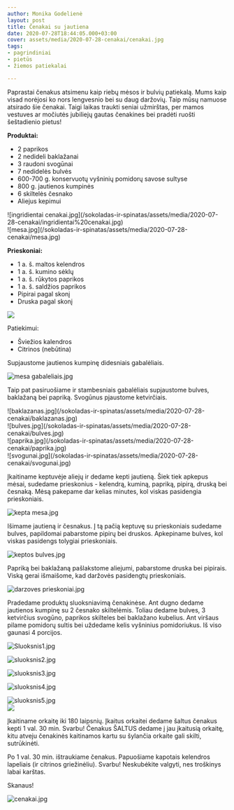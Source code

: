 ```yaml
---
author: Monika Godelienė
layout: post
title: Čenakai su jautiena
date: 2020-07-28T18:44:05.000+03:00
cover: assets/media/2020-07-28-cenakai/cenakai.jpg
tags:
- pagrindiniai
- pietūs
- žiemos patiekalai

---
```

Paprastai čenakus atsimenu kaip riebų mėsos ir bulvių patiekalą. Mums kaip visad norėjosi ko nors lengvesnio bei su daug daržovių. Taip mūsų namuose atsirado šie čenakai. Taigi laikas traukti seniai užmirštas, per mamos vestuves ar močiutės jubiliejų gautas čenakines bei pradėti ruošti šeštadienio pietus!

**Produktai:**

* 2 paprikos
* 2 nedideli baklažanai
* 3 raudoni svogūnai
* 7 nedidelės bulvės
* 600-700 g. konservuotų vyšninių pomidorų savose sultyse
* 800 g. jautienos kumpinės
* 6 skiltelės česnako
* Aliejus kepimui

<div class="row">
<div class="six columns" markdown="1">
![ingridientai cenakai.jpg](/sokoladas-ir-spinatas/assets/media/2020-07-28-cenakai/ingridientai%20cenakai.jpg)
</div>
<div class="six columns" markdown="1">
![mesa.jpg](/sokoladas-ir-spinatas/assets/media/2020-07-28-cenakai/mesa.jpg)
</div>
</div>

**Prieskoniai:**

* 1 a. š. maltos kelendros
* 1 a. š. kumino sėklų
* 1 a. š. rūkytos paprikos
* 1 a. š. saldžios paprikos
* Pipirai pagal skonį
* Druska pagal skonį

![](/sokoladas-ir-spinatas/assets/media/2020-07-28-cenakai/prieskoniai.jpg)

Patiekimui:

* Šviežios kalendros
* Citrinos (nebūtina)

Supjaustome jautienos kumpinę didesniais gabalėliais.

![mesa gabaleliais.jpg](/sokoladas-ir-spinatas/assets/media/2020-07-28-cenakai/mesa%20gabaleliais.jpg)

Taip pat pasiruošiame ir stambesniais gabalėliais supjaustome bulves, baklažaną bei papriką. Svogūnus pjaustome ketvirčiais.

<div class="row">
<div class="six columns" markdown="1">
![baklazanas.jpg](/sokoladas-ir-spinatas/assets/media/2020-07-28-cenakai/baklazanas.jpg)
</div>
<div class="six columns" markdown="1">
![bulves.jpg](/sokoladas-ir-spinatas/assets/media/2020-07-28-cenakai/bulves.jpg)
</div>
</div>

<div class="row">
<div class="six columns" markdown="1">
![paprika.jpg](/sokoladas-ir-spinatas/assets/media/2020-07-28-cenakai/paprika.jpg)
</div>
<div class="six columns" markdown="1">
![svogunai.jpg](/sokoladas-ir-spinatas/assets/media/2020-07-28-cenakai/svogunai.jpg)
</div>
</div>

Įkaitiname keptuvėje aliejų ir dedame kepti jautieną. Šiek tiek apkepus mėsai, sudedame prieskonius - kelendrą, kuminą, papriką, pipirą, druską bei česnaką. Mėsą pakepame dar kelias minutes, kol viskas pasidengia prieskoniais.

![kepta mesa.jpg](/sokoladas-ir-spinatas/assets/media/2020-07-28-cenakai/kepta%20mesa.jpg)

Išimame jautieną ir česnakus. Į tą pačią keptuvę su prieskoniais sudedame bulves, papildomai pabarstome pipirų bei druskos. Apkepiname bulves, kol viskas pasidengs tolygiai prieskoniais.

![keptos bulves.jpg](/sokoladas-ir-spinatas/assets/media/2020-07-28-cenakai/keptos%20bulves.jpg)

Papriką bei baklažaną pašlakstome aliejumi, pabarstome druska bei pipirais. Viską gerai išmaišome, kad daržovės pasidengtų prieskoniais.

![darzoves prieskoniai.jpg](/sokoladas-ir-spinatas/assets/media/2020-07-28-cenakai/darzoves%20prieskoniai.jpg)

Pradedame produktų sluoksniavimą čenakinėse. Ant dugno dedame jautienos kumpinę su 2 česnako skiltelėmis. Toliau dedame bulves, 3 ketvirčius svogūno, paprikos skilteles bei baklažano kubelius. Ant viršaus pilame pomidorų sultis bei uždedame kelis vyšninius pomidoriukus. Iš viso gaunasi 4 porcijos.

![Sluoksnis1.jpg](/sokoladas-ir-spinatas/assets/media/2020-07-28-cenakai/Sluoksnis1.jpg)

![sluoksnis2.jpg](/sokoladas-ir-spinatas/assets/media/2020-07-28-cenakai/sluoksnis2.jpg)

![sluoksnis3.jpg](/sokoladas-ir-spinatas/assets/media/2020-07-28-cenakai/sluoksnis3.jpg)

![sluoksnis4.jpg](/sokoladas-ir-spinatas/assets/media/2020-07-28-cenakai/sluoksnis4.jpg)

![sluoksnis5.jpg](/sokoladas-ir-spinatas/assets/media/2020-07-28-cenakai/sluoksnis5.jpg)  
![](/sokoladas-ir-spinatas/assets/media/2020-07-28-cenakai/sliuoksnis6.jpg)

Įkaitiname orkaitę iki 180 laipsnių. Įkaitus orkaitei dedame šaltus čenakus kepti 1 val. 30 min. Svarbu! Čenakus ŠALTUS dedame į jau įkaitusią orkaitę, kitu atveju čenakinės kaitinamos kartu su šylančia orkaite gali skilti, sutrūkinėti.

Po 1 val. 30 min. ištraukiame čenakus. Papuošiame kapotais kelendros lapeliais (ir citrinos griežinėliu). Svarbu! Neskubėkite valgyti, nes troškinys labai karštas.

Skanaus!

![cenakai.jpg](/sokoladas-ir-spinatas/assets/media/2020-07-28-cenakai/cenakai.jpg)



